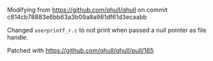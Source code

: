 Modifying from https://github.com/qhull/qhull on commit c814cb78883e6bb63a3b09a8a981df61d3ecaabb

Changed `userprintf_r.c` to not print when passed a null pointer as file handle.

Patched with https://github.com/qhull/qhull/pull/165
